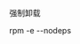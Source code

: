 <!--
 * @Author: wjn
 * @Date: 2020-07-17 16:17:45
 * @LastEditors: wjn
 * @LastEditTime: 2020-07-17 16:17:52
--> 

强制卸载

rpm -e --nodeps